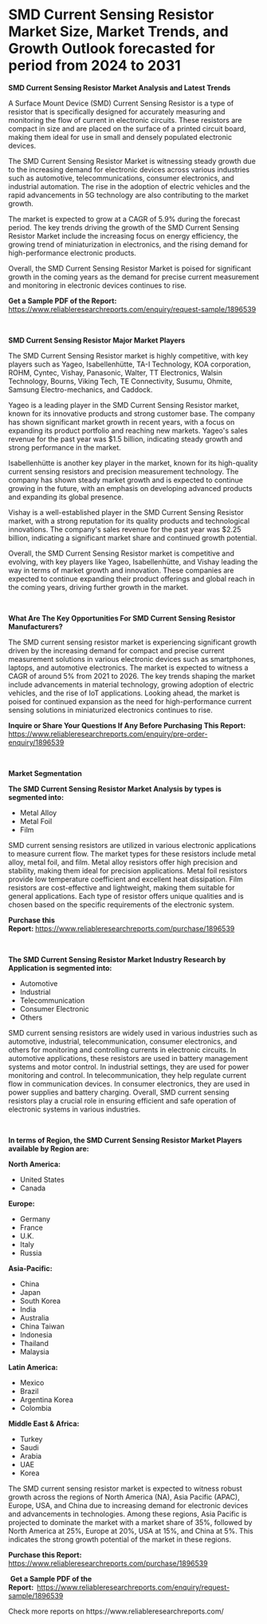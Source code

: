 <p><h1>SMD Current Sensing Resistor Market Size, Market Trends, and Growth Outlook forecasted for period from 2024 to 2031</h1></p><p><strong>SMD Current Sensing Resistor Market Analysis and Latest Trends</strong></p>
<p><p>A Surface Mount Device (SMD) Current Sensing Resistor is a type of resistor that is specifically designed for accurately measuring and monitoring the flow of current in electronic circuits. These resistors are compact in size and are placed on the surface of a printed circuit board, making them ideal for use in small and densely populated electronic devices.</p><p>The SMD Current Sensing Resistor Market is witnessing steady growth due to the increasing demand for electronic devices across various industries such as automotive, telecommunications, consumer electronics, and industrial automation. The rise in the adoption of electric vehicles and the rapid advancements in 5G technology are also contributing to the market growth.</p><p>The market is expected to grow at a CAGR of 5.9% during the forecast period. The key trends driving the growth of the SMD Current Sensing Resistor Market include the increasing focus on energy efficiency, the growing trend of miniaturization in electronics, and the rising demand for high-performance electronic products.</p><p>Overall, the SMD Current Sensing Resistor Market is poised for significant growth in the coming years as the demand for precise current measurement and monitoring in electronic devices continues to rise.</p></p>
<p><strong>Get a Sample PDF of the Report:&nbsp;</strong> <a href="https://www.reliableresearchreports.com/enquiry/request-sample/1896539">https://www.reliableresearchreports.com/enquiry/request-sample/1896539</a></p>
<p>&nbsp;</p>
<p><strong>SMD Current Sensing Resistor Major Market Players</strong></p>
<p><p>The SMD Current Sensing Resistor market is highly competitive, with key players such as Yageo, Isabellenhütte, TA-I Technology, KOA corporation, ROHM, Cyntec, Vishay, Panasonic, Walter, TT Electronics, Walsin Technology, Bourns, Viking Tech, TE Connectivity, Susumu, Ohmite, Samsung Electro-mechanics, and Caddock.</p><p>Yageo is a leading player in the SMD Current Sensing Resistor market, known for its innovative products and strong customer base. The company has shown significant market growth in recent years, with a focus on expanding its product portfolio and reaching new markets. Yageo's sales revenue for the past year was $1.5 billion, indicating steady growth and strong performance in the market.</p><p>Isabellenhütte is another key player in the market, known for its high-quality current sensing resistors and precision measurement technology. The company has shown steady market growth and is expected to continue growing in the future, with an emphasis on developing advanced products and expanding its global presence.</p><p>Vishay is a well-established player in the SMD Current Sensing Resistor market, with a strong reputation for its quality products and technological innovations. The company's sales revenue for the past year was $2.25 billion, indicating a significant market share and continued growth potential.</p><p>Overall, the SMD Current Sensing Resistor market is competitive and evolving, with key players like Yageo, Isabellenhütte, and Vishay leading the way in terms of market growth and innovation. These companies are expected to continue expanding their product offerings and global reach in the coming years, driving further growth in the market.</p></p>
<p>&nbsp;</p>
<p><strong>What Are The Key Opportunities For SMD Current Sensing Resistor Manufacturers?</strong></p>
<p><p>The SMD current sensing resistor market is experiencing significant growth driven by the increasing demand for compact and precise current measurement solutions in various electronic devices such as smartphones, laptops, and automotive electronics. The market is expected to witness a CAGR of around 5% from 2021 to 2026. The key trends shaping the market include advancements in material technology, growing adoption of electric vehicles, and the rise of IoT applications. Looking ahead, the market is poised for continued expansion as the need for high-performance current sensing solutions in miniaturized electronics continues to rise.</p></p>
<p><strong>Inquire or Share Your Questions If Any Before Purchasing This Report:</strong> <a href="https://www.reliableresearchreports.com/enquiry/pre-order-enquiry/1896539">https://www.reliableresearchreports.com/enquiry/pre-order-enquiry/1896539</a></p>
<p>&nbsp;</p>
<p><strong>Market Segmentation</strong></p>
<p><strong>The SMD Current Sensing Resistor Market Analysis by types is segmented into:</strong></p>
<p><ul><li>Metal Alloy</li><li>Metal Foil</li><li>Film</li></ul></p>
<p><p>SMD current sensing resistors are utilized in various electronic applications to measure current flow. The market types for these resistors include metal alloy, metal foil, and film. Metal alloy resistors offer high precision and stability, making them ideal for precision applications. Metal foil resistors provide low temperature coefficient and excellent heat dissipation. Film resistors are cost-effective and lightweight, making them suitable for general applications. Each type of resistor offers unique qualities and is chosen based on the specific requirements of the electronic system.</p></p>
<p><strong>Purchase this Report:&nbsp;</strong><a href="https://www.reliableresearchreports.com/purchase/1896539">https://www.reliableresearchreports.com/purchase/1896539</a></p>
<p>&nbsp;</p>
<p><strong>The SMD Current Sensing Resistor Market Industry Research by Application is segmented into:</strong></p>
<p><ul><li>Automotive</li><li>Industrial</li><li>Telecommunication</li><li>Consumer Electronic</li><li>Others</li></ul></p>
<p><p>SMD current sensing resistors are widely used in various industries such as automotive, industrial, telecommunication, consumer electronics, and others for monitoring and controlling currents in electronic circuits. In automotive applications, these resistors are used in battery management systems and motor control. In industrial settings, they are used for power monitoring and control. In telecommunication, they help regulate current flow in communication devices. In consumer electronics, they are used in power supplies and battery charging. Overall, SMD current sensing resistors play a crucial role in ensuring efficient and safe operation of electronic systems in various industries.</p></p>
<p>&nbsp;</p>
<p><strong>In terms of Region, the SMD Current Sensing Resistor Market Players available by Region are:</strong></p>
<p>
    <p> <strong> North America: </strong>
        <ul>
            <li>United States</li>
            <li>Canada</li>
        </ul>
        </p> 
    <p> <strong> Europe: </strong>
        <ul>
            <li>Germany</li>
            <li>France</li>
            <li>U.K.</li>
            <li>Italy</li>
            <li>Russia</li>
        </ul>
        </p> 
    <p> <strong> Asia-Pacific: </strong>
        <ul>
            <li>China</li>
            <li>Japan</li>
            <li>South Korea</li>
            <li>India</li>
            <li>Australia</li>
            <li>China Taiwan</li>
            <li>Indonesia</li>
            <li>Thailand</li>
            <li>Malaysia</li>
        </ul>
        </p> 
    <p> <strong> Latin America: </strong>
        <ul>
            <li>Mexico</li>
            <li>Brazil</li>
            <li>Argentina Korea</li>
            <li>Colombia</li>
        </ul>
        </p> 
    <p> <strong> Middle East & Africa: </strong>
        <ul>
            <li>Turkey</li>
            <li>Saudi</li>
            <li>Arabia</li>
            <li>UAE</li>
            <li>Korea</li>
        </ul>
    </p>
    </p>
<p><p>The SMD current sensing resistor market is expected to witness robust growth across the regions of North America (NA), Asia Pacific (APAC), Europe, USA, and China due to increasing demand for electronic devices and advancements in technologies. Among these regions, Asia Pacific is projected to dominate the market with a market share of 35%, followed by North America at 25%, Europe at 20%, USA at 15%, and China at 5%. This indicates the strong growth potential of the market in these regions.</p></p>
<p><strong>Purchase this Report: </strong><a href="https://www.reliableresearchreports.com/purchase/1896539">https://www.reliableresearchreports.com/purchase/1896539</a></p>
<p>&nbsp;<strong>Get a Sample PDF of the Report:&nbsp;&nbsp;</strong><a href="https://www.reliableresearchreports.com/enquiry/request-sample/1896539">https://www.reliableresearchreports.com/enquiry/request-sample/1896539</a></p>
<p><strong></strong></p>
<p>Check more reports on https://www.reliableresearchreports.com/</p>